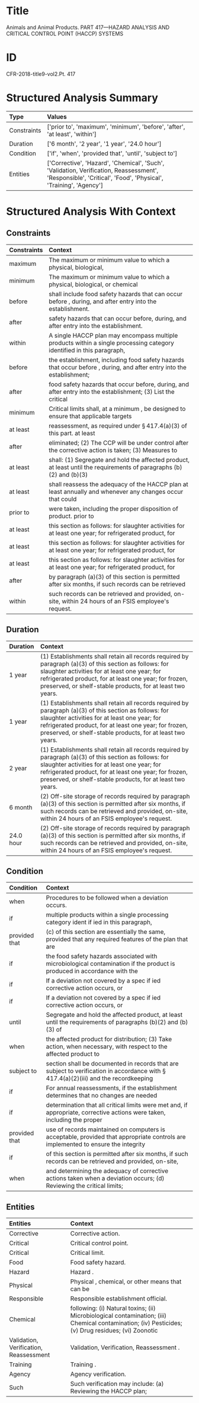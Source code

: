 # Title

 Animals and Animal Products. PART 417—HAZARD ANALYSIS AND CRITICAL CONTROL POINT (HACCP) SYSTEMS


# ID

 CFR-2018-title9-vol2.Pt. 417


# Structured Analysis Summary

| Type        | Values                                                                                                                                                      |
|:------------|:------------------------------------------------------------------------------------------------------------------------------------------------------------|
| Constraints | ['prior to', 'maximum', 'minimum', 'before', 'after', 'at least', 'within']                                                                                 |
| Duration    | ['6 month', '2 year', '1 year', '24.0 hour']                                                                                                                |
| Condition   | ['if', 'when', 'provided that', 'until', 'subject to']                                                                                                      |
| Entities    | ['Corrective', 'Hazard', 'Chemical', 'Such', 'Validation, Verification, Reassessment', 'Responsible', 'Critical', 'Food', 'Physical', 'Training', 'Agency'] |


# Structured Analysis With Context

 


## Constraints

| Constraints   | Context                                                                                                               |
|:--------------|:----------------------------------------------------------------------------------------------------------------------|
| maximum       | The  maximum or minimum value to which a physical, biological,                                                        |
| minimum       | The maximum or  minimum value to which a physical, biological, or chemical                                            |
| before        | shall include food safety hazards that can occur before , during, and after entry into the establishment.             |
| after         | safety hazards that can occur before, during, and after  entry into the establishment.                                |
| within        | A single HACCP plan may encompass multiple products within a single processing category identified in this paragraph, |
| before        | the establishment, including food safety hazards that occur before , during, and after entry into the establishment;  |
| after         | food safety hazards that occur before, during, and after entry into the establishment; (3) List the critical          |
| minimum       | Critical limits shall, at a  minimum , be designed to ensure that applicable targets                                  |
| at least      | reassessment, as required under &#167;&#8201;417.4(a)(3) of this part. at least                                       |
| after         | eliminated; (2) The CCP will be under control after the corrective action is taken; (3) Measures to                   |
| at least      | shall: (1) Segregate and hold the affected product, at least until the requirements of paragraphs (b)(2) and (b)(3)   |
| at least      | shall reassess the adequacy of the HACCP plan at least annually and whenever any changes occur that could             |
| prior to      | were taken, including the proper disposition of product. prior to                                                     |
| at least      | this section as follows: for slaughter activities for at least  one year; for refrigerated product, for               |
| at least      | this section as follows: for slaughter activities for at least  one year; for refrigerated product, for               |
| at least      | this section as follows: for slaughter activities for at least  one year; for refrigerated product, for               |
| after         | by paragraph (a)(3) of this section is permitted after six months, if such records can be retrieved                   |
| within        | such records can be retrieved and provided, on-site, within  24 hours of an FSIS employee's request.                  |


## Duration

| Duration   | Context                                                                                                                                                                                                                                                                        |
|:-----------|:-------------------------------------------------------------------------------------------------------------------------------------------------------------------------------------------------------------------------------------------------------------------------------|
| 1 year     | (1) Establishments shall retain all records required by paragraph (a)(3) of this section as follows: for slaughter activities for at least one year; for refrigerated product, for at least one year; for frozen, preserved, or shelf-stable products, for at least two years. |
| 1 year     | (1) Establishments shall retain all records required by paragraph (a)(3) of this section as follows: for slaughter activities for at least one year; for refrigerated product, for at least one year; for frozen, preserved, or shelf-stable products, for at least two years. |
| 2 year     | (1) Establishments shall retain all records required by paragraph (a)(3) of this section as follows: for slaughter activities for at least one year; for refrigerated product, for at least one year; for frozen, preserved, or shelf-stable products, for at least two years. |
| 6 month    | (2) Off-site storage of records required by paragraph (a)(3) of this section is permitted after six months, if such records can be retrieved and provided, on-site, within 24 hours of an FSIS employee's request.                                                             |
| 24.0 hour  | (2) Off-site storage of records required by paragraph (a)(3) of this section is permitted after six months, if such records can be retrieved and provided, on-site, within 24 hours of an FSIS employee's request.                                                             |


## Condition

| Condition     | Context                                                                                                                                        |
|:--------------|:-----------------------------------------------------------------------------------------------------------------------------------------------|
| when          | Procedures to be followed  when  a deviation occurs.                                                                                           |
| if            | multiple products within a single processing category ident if ied in this paragraph,                                                          |
| provided that | (c) of this section are essentially the same, provided that any required features of the plan that are                                         |
| if            | the food safety hazards associated with microbiological contamination if the product is produced in accordance with the                        |
| if            | If a deviation not covered by a spec if ied corrective action occurs, or                                                                       |
| if            | If a deviation not covered by a spec if ied corrective action occurs, or                                                                       |
| until         | Segregate and hold the affected product, at least until the requirements of paragraphs (b)(2) and (b)(3) of                                    |
| when          | the affected product for distribution; (3) Take action, when necessary, with respect to the affected product to                                |
| subject to    | section shall be documented in records that are subject to verification in accordance with &#167;&#8201;417.4(a)(2)(iii) and the recordkeeping |
| if            | For annual reassessments,  if the establishment determines that no changes are needed                                                          |
| if            | determination that all critical limits were met and, if appropriate, corrective actions were taken, including the proper                       |
| provided that | use of records maintained on computers is acceptable, provided that appropriate controls are implemented to ensure the integrity               |
| if            | of this section is permitted after six months, if such records can be retrieved and provided, on-site,                                         |
| when          | and determining the adequacy of corrective actions taken when a deviation occurs; (d) Reviewing the critical limits;                           |


## Entities

| Entities                               | Context                                                                                                                                            |
|:---------------------------------------|:---------------------------------------------------------------------------------------------------------------------------------------------------|
| Corrective                             | Corrective  action.                                                                                                                                |
| Critical                               | Critical  control point.                                                                                                                           |
| Critical                               | Critical  limit.                                                                                                                                   |
| Food                                   | Food  safety hazard.                                                                                                                               |
| Hazard                                 | Hazard .                                                                                                                                           |
| Physical                               | Physical , chemical, or other means that can be                                                                                                    |
| Responsible                            | Responsible  establishment official.                                                                                                               |
| Chemical                               | following: (i) Natural toxins; (ii) Microbiological contamination; (iii) Chemical contamination; (iv) Pesticides; (v) Drug residues; (vi) Zoonotic |
| Validation, Verification, Reassessment | Validation, Verification, Reassessment .                                                                                                           |
| Training                               | Training .                                                                                                                                         |
| Agency                                 | Agency  verification.                                                                                                                              |
| Such                                   | Such verification may include: (a) Reviewing the HACCP plan;                                                                                       |


